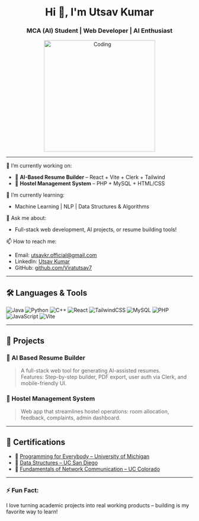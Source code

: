 <h1 align="center">Hi 👋, I'm Utsav Kumar</h1>
<h3 align="center">MCA (AI) Student | Web Developer | AI Enthusiast</h3>

<p align="center">
  <img src="https://cdn.dribbble.com/users/1162077/screenshots/3848914/programmer.gif" alt="Coding" width="300" />
</p>

---

🔭 I’m currently working on:
- 🧠 **AI-Based Resume Builder** – React + Vite + Clerk + Tailwind  
- 🏢 **Hostel Management System** – PHP + MySQL + HTML/CSS

🌱 I’m currently learning:
- Machine Learning | NLP | Data Structures & Algorithms

💬 Ask me about:
- Full-stack web development, AI projects, or resume building tools!

📫 How to reach me:
- Email: utsavkr.official@gmail.com  
- LinkedIn: [Utsav Kumar](https://www.linkedin.com/in/utsav-kumar-91b865310)  
- GitHub: [github.com/Viratutsav7](https://github.com/Viratutsav7)

---

## 🛠️ Languages & Tools

![Java](https://img.shields.io/badge/Java-ED8B00?style=flat&logo=java&logoColor=white)
![Python](https://img.shields.io/badge/Python-3670A0?style=flat&logo=python&logoColor=white)
![C++](https://img.shields.io/badge/C++-00599C?style=flat&logo=c%2B%2B&logoColor=white)
![React](https://img.shields.io/badge/React-20232A?style=flat&logo=react&logoColor=61DAFB)
![TailwindCSS](https://img.shields.io/badge/TailwindCSS-38B2AC?style=flat&logo=tailwind-css&logoColor=white)
![MySQL](https://img.shields.io/badge/MySQL-00000F?style=flat&logo=mysql&logoColor=white)
![PHP](https://img.shields.io/badge/PHP-777BB4?style=flat&logo=php&logoColor=white)
![JavaScript](https://img.shields.io/badge/JavaScript-F7DF1E?style=flat&logo=javascript&logoColor=black)
![Vite](https://img.shields.io/badge/Vite-646CFF?style=flat&logo=vite&logoColor=white)

---

## 💼 Projects

### 📝 AI Based Resume Builder
> A full-stack web tool for generating AI-assisted resumes.  
> Features: Step-by-step builder, PDF export, user auth via Clerk, and mobile-friendly UI.



### 🏢 Hostel Management System
> Web app that streamlines hostel operations: room allocation, feedback, complaints, admin dashboard.



---

## 📜 Certifications

- 🧾 [Programming for Everybody – University of Michigan](https://coursera.org/verify/8KYJ91XJ4XRZ)
- 🧾 [Data Structures – UC San Diego](https://coursera.org/verify/ND7NTYPVPTMV)
- 🧾 [Fundamentals of Network Communication – UC Colorado](https://coursera.org/share/6ebf907823a2fa6f830bb78dccc951c3)

---

### ⚡ Fun Fact:
I love turning academic projects into real working products – building is my favorite way to learn!
